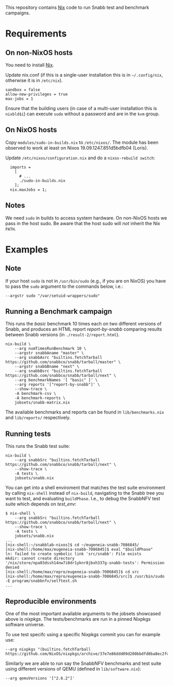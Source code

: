 This repository contains [Nix](http://nixos.org/nix/) code to run Snabb
test and benchmark campaigns.

# Requirements

## On non-NixOS hosts

You need to install [Nix](http://nixos.org/nix/).

Update nix.conf (if this is a single-user installation this is in `~/.config/nix`,
otherwise it is in `/etc/nix`).

```
sandbox = false
allow-new-privileges = true
max-jobs = 1
```

Ensure that the building users (in case of a multi-user installation this is `nixbld$i`)
can execute `sudo` without a password and are in the `kvm` group.

## On NixOS hosts

Copy `modules/sudo-in-builds.nix` to `/etc/nixos/`.
The module has been observed to work at least
on Nixos 19.09.1247.851d5bdfb04 (Loris).

Update `/etc/nixos/configuration.nix` and do a `nixos-rebuild switch`:

```
  imports =
    [
      # ...
      ./sudo-in-builds.nix
    ];
  nix.maxJobs = 1;
```

## Notes

We need `sudo` in builds to access system hardware. On non-NixOS hosts we pass
in the host sudo. Be aware that the host sudo will *not* inherit the Nix `PATH`.

# Examples

## Note

If your host `sudo` is not in `/usr/bin/sudo` (e.g., if you are on NixOS)
you have to pass the `sudo` argument to the commands below, i.e.:

```
--argstr sudo "/var/setuid-wrappers/sudo"
```

## Running a Benchmark campaign

This runs the *basic* benchmark 10 times each on two different versions of Snabb,
and produces an HTML report *report-by-snabb* comparing results between Snabb versions
(in `./result-2/report.html`).

```
nix-build \
    --arg numTimesRunBenchmark 10 \
    --argstr snabbAname "master" \
    --arg snabbAsrc "builtins.fetchTarball https://github.com/snabbco/snabb/tarball/master" \
    --argstr snabbBname "next" \
    --arg snabbBsrc "builtins.fetchTarball https://github.com/snabbco/snabb/tarball/next" \
    --arg benchmarkNames '[ "basic" ]' \
    --arg reports '["report-by-snabb"]' \
    --show-trace \
    -A benchmark-csv \
    -A benchmark-reports \
    jobsets/snabb-matrix.nix
```

The available benchmarks and reports can be found in `lib/benchmarks.nix`
and `lib/reports/` respectively.

## Running tests

This runs the Snabb test suite:

```
nix-build \
    --arg snabbSrc "builtins.fetchTarball https://github.com/snabbco/snabb/tarball/next" \
    --show-trace \
    -A tests \
    jobsets/snabb.nix
```

You can get into a shell enviroment that matches the test suite environment
by calling `nix-shell` instead of `nix-build`, navigating to the Snabb tree
you want to test, and evaluating `buildPhase`. I.e., to debug the SnabbNFV
test suite which depends on *test_env*:

```
$ nix-shell \
    --arg snabbSrc "builtins.fetchTarball https://github.com/snabbco/snabb/tarball/next" \
    --show-trace \
    -A tests \
    jobsets/snabb.nix
...
[nix-shell:~/snabblab-nixos]$ cd ~/eugeneia-snabb-7086845/
[nix-shell:/home/max/eugeneia-snabb-7086845]$ eval "$buildPhase"
ln: failed to create symbolic link 'src/snabb': File exists
mkdir: cannot create directory '/nix/store/npa03dssh14nw7i0dr1yknr8jbxh337g-snabb-tests': Permission denied
[nix-shell:/home/max/repro/eugeneia-snabb-7086845]$ cd src
[nix-shell:/home/max/repro/eugeneia-snabb-7086845/src]$ /usr/bin/sudo -E program/snabbnfv/selftest.sh
...
```

## Reproducible environments

One of the most important available arguments to the jobsets showcased above
is *nixpkgs*. The tests/benchmarks are run in a pinned Nixpkgs
software universe.

To use test specifc using a specific Nixpkgs commit you can for example use:

```
--arg nixpkgs "(builtins.fetchTarball https://github.com/NixOS/nixpkgs/archive/37e7e86ddd09d200bbdfd8ba8ec2fd2f0621b728.tar.gz)"
```

Similarly we are able to run say the SnabbNFV benchmarks and test suite using
different versions of QEMU (defined in `lib/software.nix`):

```
--arg qemuVersions '["2.6.2"]'
```
